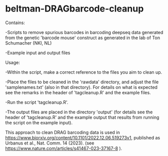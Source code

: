 # beltman-DRAGbarcode-cleanup

Contains:

-Scripts to remove spurious barcodes in barcoding deepseq data generated from the genetic 'barcode mouse' construct as generated in the lab of Ton Schumacher (NKI, NL)

-Example input and output files


Usage:

-Within the script, make a correct reference to the files you aim to clean up.

-Place the files to be cleaned in the 'rawdata' directory, and adjust the file 'samplenames.txt' (also in that directory). For details on what is expected see the remarks in the header of 'tagcleanup.R' and the example files.

-Run the script 'tagcleanup.R'.

-The output files are placed in the directory 'output' (for details see the header of 'tagcleanup.R' and the example output that results from running the script on the example input).

This approach to clean DRAG barcoding data is used in https://www.biorxiv.org/content/10.1101/2022.12.06.519273v1, published as Urbanus et al., Nat. Comm. 14 (2023). (see https://www.nature.com/articles/s41467-023-37167-8 ).
